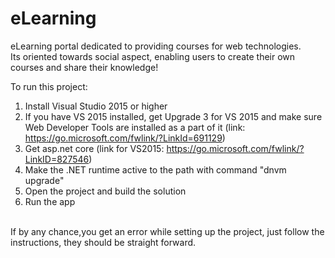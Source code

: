 # eLearning

eLearning portal dedicated to providing courses for web technologies.<br>
Its oriented towards social aspect, enabling users to create their own courses and share their knowledge!

To run this project:
1. Install Visual Studio 2015 or higher
2. If you have VS 2015 installed, get Upgrade 3 for VS 2015 and make sure Web Developer Tools are installed as a part of it
	(link: https://go.microsoft.com/fwlink/?LinkId=691129)
3. Get asp.net core (link for VS2015: https://go.microsoft.com/fwlink/?LinkID=827546)
4. Make the .NET runtime active to the path with command "dnvm upgrade"
5. Open the project and build the solution
6. Run the app
<br>
If by any chance,you get an error while setting up the project, just follow the instructions, they should be straight forward.
